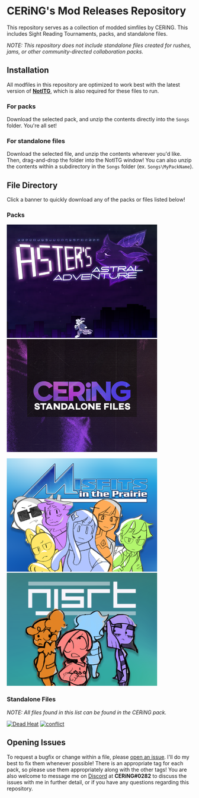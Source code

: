 # **CERiNG's Mod Releases Repository**
This repository serves as a collection of modded simfiles by CERiNG. This includes Sight Reading Tournaments, packs, and standalone files.

*NOTE: This repository does not include standalone files created for rushes, jams, or other community-directed collaboration packs.*

## **Installation**
All modfiles in this repository are optimized to work best with the latest version of [**NotITG**](https://www.noti.tg/), which is also required for these files to run.

### **For packs**
Download the selected pack, and unzip the contents directly into the `Songs` folder. You're all set!

### **For standalone files**
Download the selected file, and unzip the contents wherever you'd like. Then, drag-and-drop the folder into the NotITG window! You can also unzip the contents within a subdirectory in the `Songs` folder (ex. `Songs\MyPackName`).

## **File Directory**
Click a banner to quickly download any of the packs or files listed below!
### **Packs**
<a href="https://github.com/aemx/mod-releases/raw/main/packs/Aster's%20Astral%20Adventure.zip"><img width="406" src="https://raw.githubusercontent.com/aemx/cering.dev/refs/heads/main/src/img/itg/aaa.png" alt="Aster's Astral Adventure"></a>
<a href="https://github.com/aemx/mod-releases/raw/main/packs/CERiNG.zip"><img width="406" src="https://raw.githubusercontent.com/aemx/cering.dev/refs/heads/main/src/img/itg/cering.png" alt="CERiNG"></a>

<a href="https://github.com/aemx/mod-releases/raw/main/packs/Misfits%20in%20the%20Prairie.zip"><img width="406" src="https://raw.githubusercontent.com/aemx/cering.dev/refs/heads/main/src/img/itg/misfits.png" alt="Misfits in the Prairie"></a>
<a href="https://github.com/aemx/mod-releases/raw/main/packs/NJSRT1.zip"><img width="406" src="https://raw.githubusercontent.com/aemx/cering.dev/refs/heads/main/src/img/itg/njsrt.png" alt="NJSRT1: Ghost in the Machine"></a>

### **Standalone Files**
*NOTE: All files found in this list can be found in the CERiNG pack.*

<a href="https://github.com/aemx/mod-releases/raw/main/standalone/deadheat.zip"><img width="270" src="https://i.imgur.com/MWS0QT2.png" alt="Dead Heat"></a>
<a href="https://github.com/aemx/mod-releases/raw/main/standalone/conflict.zip"><img width="270" src="https://i.imgur.com/OyiYtYK.png" alt="conflict"></a>

## **Opening Issues**
To request a bugfix or change within a file, please [open an issue](https://github.com/aemx/mod-releases/issues/new). I'll do my best to fix them whenever possible! There is an appropriate tag for each pack, so please use them appropriately along with the other tags! You are also welcome to message me on [Discord](https://discord.com/) at **CERiNG#0282** to discuss the issues with me in further detail, or if you have any questions regarding this repository.
